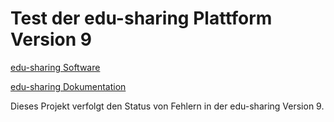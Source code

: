 Test der edu-sharing Plattform Version 9
========================================

[edu-sharing Software](https://github.com/edu-sharing)

[edu-sharing Dokumentation](http://docs.edu-sharing.com/confluence/edp/de)

Dieses Projekt verfolgt den Status von Fehlern in der edu-sharing Version 9.
